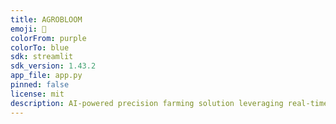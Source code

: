 ```yaml
---
title: AGROBLOOM
emoji: 🐨
colorFrom: purple
colorTo: blue
sdk: streamlit
sdk_version: 1.43.2
app_file: app.py
pinned: false
license: mit 
description: AI-powered precision farming solution leveraging real-time analytics for optimized crop yield. Features include soil health analysis, AI-driven weather forecasting, real-time disease detection, smart irrigation, personalized farming insights, and an intuitive dashboard for actionable recommendations.
---
```

